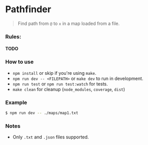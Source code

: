 # Pathfinder
> Find path from `@` to `x` in a map loaded from a file.

### Rules:
#### TODO

### How to use
- `npm install` or skip if  you're using `make`.
- `npm run dev -- <FILEPATH>` or `make dev` to run in development.
- `npm run test` or `npm run test:watch` for tests.
- `make clean` for cleanup (`node_modules`, `coverage`, `dist`)

### Example
```bash
$ npm run dev -- ./maps/map1.txt
```

### Notes
- Only `.txt` and `.json` files supported.
